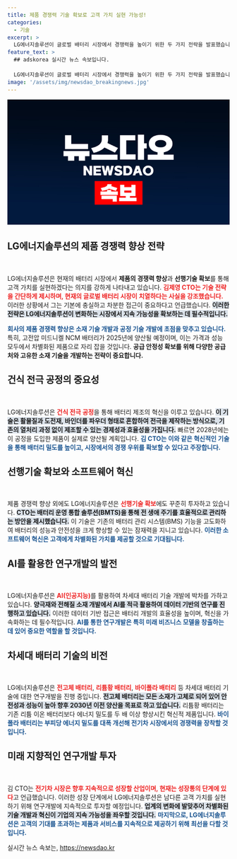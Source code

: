 ```yaml
---
title: 제품 경쟁력 기술 확보로 고객 가치 실현 가능성!
categories:
  - 기술
excerpt: >
  LG에너지솔루션이 글로벌 배터리 시장에서 경쟁력을 높이기 위한 두 가지 전략을 발표했습니다. 김 CTO는 고급 소재 및 공정 기술 개발에 집중하며, 미래 비즈니스를 위한 소프트웨어 솔루션인 BMTS를 강조했습니다. 2030년 전고체 배터리 양산 목표 설정과 함께 AI 활용도 강화해 차세대 배터리 혁신을 이끌어간다는 계획입니다.
feature_text: >
  ## adskorea 실시간 뉴스 속보입니다.

  LG에너지솔루션이 글로벌 배터리 시장에서 경쟁력을 높이기 위한 두 가지 전략을 발표했습니다. 김 CTO는 고급 소재 및 공정 기술 개발에 집중하며, 미래 비즈니스를 위한 소프트웨어 솔루션인 BMTS를 강조했습니다. 2030년 전고체 배터리 양산 목표 설정과 함께 AI 활용도 강화해 차세대 배터리 혁신을 이끌어간다는 계획입니다.
image: '/assets/img/newsdao_breakingnews.jpg'
---
```


<p><img src="/assets/img/newsdao_breakingnews.jpg" alt="adskorea 속보" /></p>

<h2 data-ke-size="size26">LG에너지솔루션의 제품 경쟁력 향상 전략</h2>

<p data-ke-size="size16">&nbsp;</p>

<p>LG에너지솔루션은 현재의 배터리 시장에서 <strong>제품의 경쟁력 향상</strong>과 <strong>선행기술 확보</strong>를 통해 고객 가치를 실현하겠다는 의지를 강하게 나타내고 있습니다. <b><span style="color: #ee2323;">김제영 CTO는 기술 전략을 간단하게 제시하며, 현재의 글로벌 배터리 시장이 치열하다는 사실을 강조했습니다.</span></b> 이러한 상황에서 그는 기본에 충실하고 차분한 접근이 중요하다고 언급했습니다. <b><span style="background-color: #21538527;">이러한 전략은 LG에너지솔루션이 변화하는 시장에서 지속 가능성을 확보하는 데 필수적입니다.</span></b></p>

<p><b><span style="color: #1a5490;">회사의 제품 경쟁력 향상은 소재 기술 개발과 공정 기술 개발에 초점을 맞추고 있습니다.</span></b> 특히, 고전압 미드니켈 NCM 배터리가 2025년에 양산될 예정이며, 이는 가격과 성능 모두에서 차별화된 제품으로 자리 잡을 것입니다. <b>공급 안정성<strong> 확보를 위해 다양한 공급처와 고유한 소재 기술을 개발하는 전략이 중요합니다.</strong></b></p>

<h2 data-ke-size="size26">건식 전극 공정의 중요성</h2>

<p data-ke-size="size16">&nbsp;</p>

<p>LG에너지솔루션은 <b><span style="color: #ee2323;">건식 전극 공정</span></b>을 통해 배터리 제조의 혁신을 이루고 있습니다. <b><span style="background-color: #21538527;">이 기술은 활물질과 도전재, 바인더를 파우더 형태로 혼합하여 전극을 제작하는 방식으로, 기존의 열처리 과정 없이 제조할 수 있는 경제성과 효율성을 가집니다.</span></b> 빠르면 2028년에는 이 공정을 도입한 제품이 실제로 양산될 계획입니다. <b><span style="color: #1a5490;">김 CTO는 이와 같은 혁신적인 기술을 통해 배터리 밀도를 높이고, 시장에서의 경쟁 우위를 확보할 수 있다고 주장합니다.</span></b></p>

<h2 data-ke-size="size26">선행기술 확보와 소프트웨어 혁신</h2>

<p data-ke-size="size16">&nbsp;</p>

<p>제품 경쟁력 향상 외에도 LG에너지솔루션은 <b><span style="color: #ee2323;">선행기술 확보</span></b>에도 꾸준히 투자하고 있습니다. <b><span style="background-color: #21538527;">CTO는 배터리 운영 통합 솔루션(BMTS)을 통해 전 생애 주기를 효율적으로 관리하는 방안을 제시했습니다.</span></b> 이 기술은 기존의 배터리 관리 시스템(BMS) 기능을 고도화하여 배터리의 성능과 안전성을 크게 향상할 수 있는 잠재력을 지니고 있습니다. <b><span style="color: #1a5490;">이러한 소프트웨어 혁신은 고객에게 차별화된 가치를 제공할 것으로 기대됩니다.</span></b></p>

<h2 data-ke-size="size26">AI를 활용한 연구개발의 발전</h2>

<p data-ke-size="size16">&nbsp;</p>

<p>LG에너지솔루션은 <b><span style="color: #ee2323;">AI(<b>인공지능</b>)</span></b>를 활용하여 차세대 배터리 기술 개발에 박차를 가하고 있습니다. <b><span style="background-color: #21538527;">양극재와 전해질 소재 개발에서 AI를 적극 활용하여 데이터 기반의 연구를 진행하고 있습니다.</span></b> 이러한 데이터 기반 접근은 배터리 개발의 효율성을 높이며, 혁신을 가속화하는 데 필수적입니다. <b><span style="color: #1a5490;">AI를 통한 연구개발은 특히 미래 비즈니스 모델을 창출하는 데 있어 중요한 역할을 할 것입니다.</span></b></p>

<h2 data-ke-size="size26">차세대 배터리 기술의 비전</h2>

<p data-ke-size="size16">&nbsp;</p>

<p>LG에너지솔루션은 <b><span style="color: #ee2323;">전고체 배터리</span></b>, <b><span style="color: #ee2323;">리튬황 배터리</span></b>, <b><span style="color: #ee2323;">바이폴라 배터리</span></b> 등 차세대 배터리 기술에 대한 연구개발을 진행 중입니다. <b><span style="background-color: #21538527;">전고체 배터리는 모든 소재가 고체로 되어 있어 안전성과 성능이 높아 향후 2030년 이전 양산을 목표로 하고 있습니다.</span></b> 리튬황 배터리는 기존 리튬 이온 배터리보다 에너지 밀도를 두 배 이상 향상시킨 혁신적 제품입니다. <b><span style="color: #1a5490;">바이폴라 배터리는 부피당 에너지 밀도를 대폭 개선해 전기차 시장에서의 경쟁력을 장착할 것입니다.</span></b></p>

<h2 data-ke-size="size26">미래 지향적인 연구개발 투자</h2>

<p data-ke-size="size16">&nbsp;</p>

<p>김 CTO는 <b><span style="color: #ee2323;">전기차 시장은 향후 지속적으로 성장할 산업이며, 현재는 성장통의 단계에 있다</span></b>고 언급했습니다. 이러한 성장 단계에서 LG에너지솔루션은 남다른 고객 가치를 실현하기 위해 연구개발에 지속적으로 투자할 예정입니다. <b><span style="background-color: #21538527;">업계의 변화에 발맞추어 차별화된 기술 개발과 혁신이 기업의 지속 가능성을 좌우할 것입니다.</span></b> <b><span style="color: #1a5490;">마지막으로, LG에너지솔루션은 고객의 기대를 초과하는 제품과 서비스를 지속적으로 제공하기 위해 최선을 다할 것입니다.</span></b></p>
실시간 뉴스 속보는, <a href="https://newsdao.kr" rel="dofollow">https://newsdao.kr</a>


